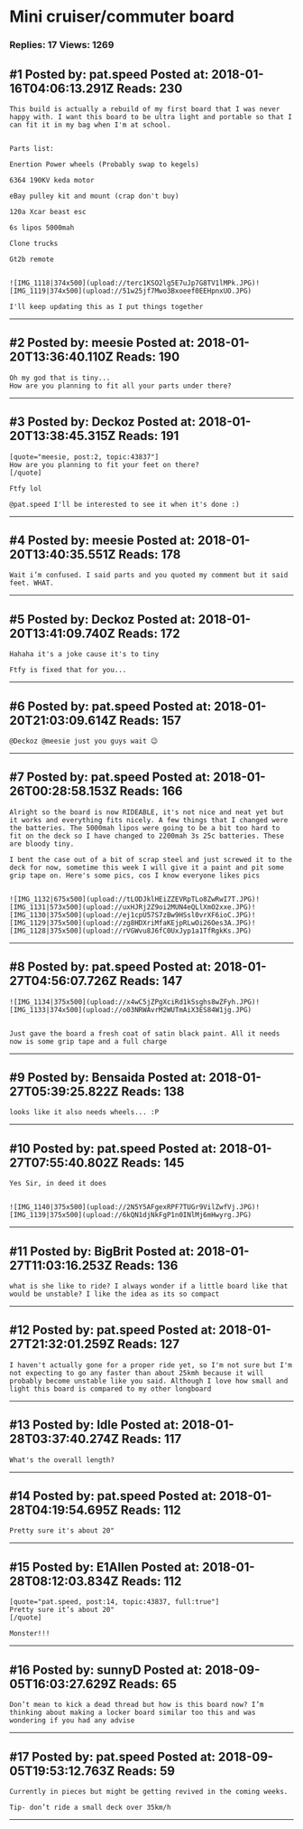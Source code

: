 # Mini cruiser/commuter board

### Replies: 17 Views: 1269

## \#1 Posted by: pat.speed Posted at: 2018-01-16T04:06:13.291Z Reads: 230

```
This build is actually a rebuild of my first board that I was never happy with. I want this board to be ultra light and portable so that I can fit it in my bag when I'm at school. 


Parts list:

Enertion Power wheels (Probably swap to kegels)

6364 190KV keda motor

eBay pulley kit and mount (crap don't buy)

120a Xcar beast esc

6s lipos 5000mah

Clone trucks

Gt2b remote


![IMG_1118|374x500](upload://terc1KSO2lg5E7uJp7G8TV1lMPk.JPG)![IMG_1119|374x500](upload://51w25jf7Mwo3Bxoeef0EEHpnxUO.JPG)

I'll keep updating this as I put things together
```

---
## \#2 Posted by: meesie Posted at: 2018-01-20T13:36:40.110Z Reads: 190

```
Oh my god that is tiny...
How are you planning to fit all your parts under there?
```

---
## \#3 Posted by: Deckoz Posted at: 2018-01-20T13:38:45.315Z Reads: 191

```
[quote="meesie, post:2, topic:43837"]
How are you planning to fit your feet on there?
[/quote]

Ftfy lol

@pat.speed I'll be interested to see it when it's done :)
```

---
## \#4 Posted by: meesie Posted at: 2018-01-20T13:40:35.551Z Reads: 178

```
Wait i’m confused. I said parts and you quoted my comment but it said feet. WHAT.
```

---
## \#5 Posted by: Deckoz Posted at: 2018-01-20T13:41:09.740Z Reads: 172

```
Hahaha it's a joke cause it's to tiny

Ftfy is fixed that for you...
```

---
## \#6 Posted by: pat.speed Posted at: 2018-01-20T21:03:09.614Z Reads: 157

```
@Deckoz @meesie just you guys wait 😉
```

---
## \#7 Posted by: pat.speed Posted at: 2018-01-26T00:28:58.153Z Reads: 166

```
Alright so the board is now RIDEABLE, it's not nice and neat yet but it works and everything fits nicely. A few things that I changed were the batteries. The 5000mah lipos were going to be a bit too hard to fit on the deck so I have changed to 2200mah 3s 25c batteries. These are bloody tiny.

I bent the case out of a bit of scrap steel and just screwed it to the deck for now, sometime this week I will give it a paint and pit some grip tape on. Here's some pics, cos I know everyone likes pics


![IMG_1132|675x500](upload://tLODJklHEiZZEVRpTLo8ZwRwI7T.JPG)![IMG_1131|573x500](upload://uxHJRj2Z9oi2MUN4eQLlXmO2xxe.JPG)![IMG_1130|375x500](upload://ej1cpU57S7zBw9HSsl0vrXF6ioC.JPG)![IMG_1129|375x500](upload://zg8HDXriMfaKEjpRLwOi26Oes3A.JPG)![IMG_1128|375x500](upload://rVGWvu8J6fC0UxJyp1a1TfRgkKs.JPG)
```

---
## \#8 Posted by: pat.speed Posted at: 2018-01-27T04:56:07.726Z Reads: 147

```
![IMG_1134|375x500](upload://x4wC5jZPgXciRd1kSsghs8wZFyh.JPG)![IMG_1133|374x500](upload://o03NRWAvrM2WUTmAiX3ES84W1jg.JPG)


Just gave the board a fresh coat of satin black paint. All it needs now is some grip tape and a full charge
```

---
## \#9 Posted by: Bensaida Posted at: 2018-01-27T05:39:25.822Z Reads: 138

```
looks like it also needs wheels... :P
```

---
## \#10 Posted by: pat.speed Posted at: 2018-01-27T07:55:40.802Z Reads: 145

```
Yes Sir, in deed it does


![IMG_1140|375x500](upload://2N5Y5AFgexRPF7TUGr9VilZwfVj.JPG)![IMG_1139|375x500](upload://6kQN1djNkFgP1n0INlMj6mHwyrg.JPG)
```

---
## \#11 Posted by: BigBrit Posted at: 2018-01-27T11:03:16.253Z Reads: 136

```
what is she like to ride? I always wonder if a little board like that would be unstable? I like the idea as its so compact
```

---
## \#12 Posted by: pat.speed Posted at: 2018-01-27T21:32:01.259Z Reads: 127

```
I haven't actually gone for a proper ride yet, so I'm not sure but I'm not expecting to go any faster than about 25kmh because it will probably become unstable like you said. Although I love how small and light this board is compared to my other longboard
```

---
## \#13 Posted by: Idle Posted at: 2018-01-28T03:37:40.274Z Reads: 117

```
What's the overall length?
```

---
## \#14 Posted by: pat.speed Posted at: 2018-01-28T04:19:54.695Z Reads: 112

```
Pretty sure it's about 20"
```

---
## \#15 Posted by: E1Allen Posted at: 2018-01-28T08:12:03.834Z Reads: 112

```
[quote="pat.speed, post:14, topic:43837, full:true"]
Pretty sure it’s about 20"
[/quote]

Monster!!!
```

---
## \#16 Posted by: sunnyD Posted at: 2018-09-05T16:03:27.629Z Reads: 65

```
Don’t mean to kick a dead thread but how is this board now? I’m thinking about making a locker board similar too this and was wondering if you had any advise
```

---
## \#17 Posted by: pat.speed Posted at: 2018-09-05T19:53:12.763Z Reads: 59

```
Currently in pieces but might be getting revived in the coming weeks.

Tip- don’t ride a small deck over 35km/h
```

---
